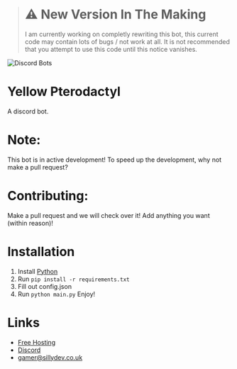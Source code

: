 > # **⚠️ New Version In The Making**<br>
> I am currently working on completly rewriting this bot, this current code may contain lots of bugs / not work at all. It is not recommended that you attempt to use this code until this notice vanishes.








![Discord Bots](https://top.gg/api/widget/1037361246464393216.svg)
# Yellow Pterodactyl
A discord bot.
# Note:
This bot is in active development! To speed up the development, why not make a pull request?

# Contributing:
Make a pull request and we will check over it! Add anything you want (within reason)!

# Installation
1. Install [Python](https://www.python.org/downloads/)
2. Run ```pip install -r requirements.txt ```
3. Fill out config.json
4. Run ```python main.py```
Enjoy!

# Links
- [Free Hosting](https://panel.sillydev.co.uk)
- [Discord](https://discord.gg/WeQ3TpdfZM)
- gamer@sillydev.co.uk
